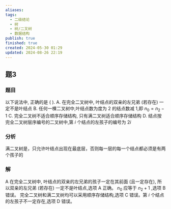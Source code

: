 ```yaml
---
aliases: 
tags:
  - 二级结论
  - 树
  - 树/二叉树
  - 数据结构
publish: true
finished: true
created: 2024-05-30 01:29
updated: 2024-08-26 22:19
---
```

## 题3
### 题目
以下说法中, 正确的是 ( ).
A. 在完全二叉树中, 叶结点的双亲的左兄弟 (若存在) 一定不是叶结点
B. 任何一棵二叉树中,叶结点数为度为 2 的结点数减 1,即 ${n}_{0} = {n}_{2} - 1$
C. 完全二叉树不适合顺序存储结构, 只有满二叉树适合顺序存储结构
D. 结点按完全二叉树层序编号的二叉树中,第 $i$ 个结点的左孩子的编号为 ${2i}$
### 分析
满二叉树是，只允许叶结点出现在最底层，否则每一层的每一个结点都必须是有两个孩子的
### 解
A
在完全二叉树中, 叶结点的双亲的左兄弟的孩子一定在其前面 (且一定存在), 所以双亲的左兄弟 (若存在) 一定不是叶结点,选项 $\mathrm{A}$ 正确。
${n}_{0}$ 应等于 ${n}_{2} + 1$ ,选项 $\mathrm{B}$ 错误。
完全二叉树和满二叉树均可以采用顺序存储结构,选项 $\mathrm{C}$ 错误。第 $i$ 个结点的左孩子不一定存在,选项 $\mathrm{D}$ 错误。











